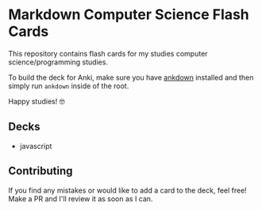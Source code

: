 # Markdown Computer Science Flash Cards

This repository contains flash cards for my studies computer science/programming studies.

To build the deck for Anki, make sure you have [ankdown](https://github.com/benwr/ankdown) installed and then simply run `ankdown` inside of the root.

Happy studies! 🤓

## Decks

- javascript

## Contributing

If you find any mistakes or would like to add a card to the deck, feel free! Make a PR and I'll review it as soon as I can.